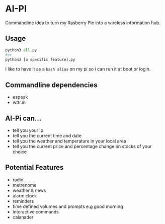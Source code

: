 # AI-PI
Commandline idea to turn my Rasberry Pie into a wireless information hub.

## Usage
```py
python3 all.py 
#or
python3 [a specific feature].py
```
I like to have it as a `bash alias` on my pi so i can run it at boot or login.

## Commandline dependencies
 - espeak
 - wttr.in

## AI-Pi can...
 - tell you your ip
 - tell you the current time and date
 - tell you the weather and temperature in your local area
 - tell you the current price and percentage change on stocks of your choice
 
## Potential Features
 - radio
 - metrenome
 - weather & news 
 - alarm clock
 - reminders
 - time defined volumes and prompts e.g good morning
 - interactive commands
 - calanader
